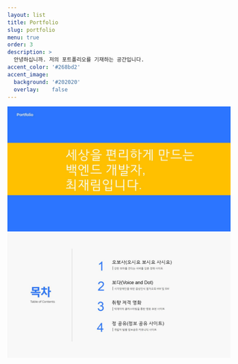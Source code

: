 ```yaml
---
layout: list
title: Portfolio
slug: portfolio
menu: true
order: 3
description: >
  안녕하십니까. 저의 포트폴리오를 기재하는 공간입니다.
accent_color: '#268bd2'
accent_image:
  background: '#202020'
  overlay:    false
---
```

![백엔드 개발자 최재림입니다.](/assets/img/portfolio-main.jpg)
![목차](/assets/img/portfolio/content.jpg)